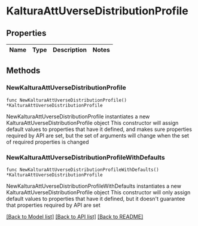 # KalturaAttUverseDistributionProfile

## Properties

Name | Type | Description | Notes
------------ | ------------- | ------------- | -------------

## Methods

### NewKalturaAttUverseDistributionProfile

`func NewKalturaAttUverseDistributionProfile() *KalturaAttUverseDistributionProfile`

NewKalturaAttUverseDistributionProfile instantiates a new KalturaAttUverseDistributionProfile object
This constructor will assign default values to properties that have it defined,
and makes sure properties required by API are set, but the set of arguments
will change when the set of required properties is changed

### NewKalturaAttUverseDistributionProfileWithDefaults

`func NewKalturaAttUverseDistributionProfileWithDefaults() *KalturaAttUverseDistributionProfile`

NewKalturaAttUverseDistributionProfileWithDefaults instantiates a new KalturaAttUverseDistributionProfile object
This constructor will only assign default values to properties that have it defined,
but it doesn't guarantee that properties required by API are set


[[Back to Model list]](../README.md#documentation-for-models) [[Back to API list]](../README.md#documentation-for-api-endpoints) [[Back to README]](../README.md)


